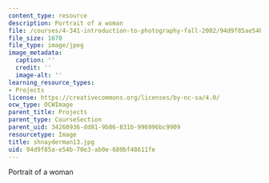 ```yaml
---
content_type: resource
description: Portrait of a woman
file: /courses/4-341-introduction-to-photography-fall-2002/94d9f85ae54b70e3ab0e689bf48611fe_shnayderman13.jpg
file_size: 1670
file_type: image/jpeg
image_metadata:
  caption: ''
  credit: ''
  image-alt: ''
learning_resource_types:
- Projects
license: https://creativecommons.org/licenses/by-nc-sa/4.0/
ocw_type: OCWImage
parent_title: Projects
parent_type: CourseSection
parent_uid: 34260936-dd81-9b86-831b-996996bc9909
resourcetype: Image
title: shnayderman13.jpg
uid: 94d9f85a-e54b-70e3-ab0e-689bf48611fe
---
```

Portrait of a woman
